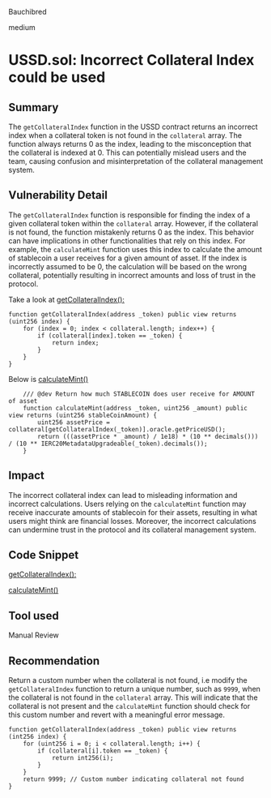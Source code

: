 Bauchibred

medium

# USSD.sol: Incorrect Collateral Index could be used

## Summary

The `getCollateralIndex` function in the USSD contract returns an incorrect index when a collateral token is not found in the `collateral` array. The function always returns 0 as the index, leading to the misconception that the collateral is indexed at 0. This can potentially mislead users and the team, causing confusion and misinterpretation of the collateral management system.

## Vulnerability Detail

The `getCollateralIndex` function is responsible for finding the index of a given collateral token within the `collateral` array. However, if the collateral is not found, the function mistakenly returns 0 as the index. This behavior can have implications in other functionalities that rely on this index. For example, the `calculateMint` function uses this index to calculate the amount of stablecoin a user receives for a given amount of asset. If the index is incorrectly assumed to be 0, the calculation will be based on the wrong collateral, potentially resulting in incorrect amounts and loss of trust in the protocol.

Take a look at [getCollateralIndex():](https://github.com/sherlock-audit/2023-05-USSD/blob/6d7a9fdfb1f1ed838632c25b6e1b01748d0bafda/ussd-contracts/contracts/USSD.sol#L125-L133)

```solidity
function getCollateralIndex(address _token) public view returns (uint256 index) {
    for (index = 0; index < collateral.length; index++) {
        if (collateral[index].token == _token) {
            return index;
        }
    }
}
```

Below is [calculateMint()](https://github.com/sherlock-audit/2023-05-USSD/blob/6d7a9fdfb1f1ed838632c25b6e1b01748d0bafda/ussd-contracts/contracts/USSD.sol#L169-L173)

```solidity
    /// @dev Return how much STABLECOIN does user receive for AMOUNT of asset
    function calculateMint(address _token, uint256 _amount) public view returns (uint256 stableCoinAmount) {
        uint256 assetPrice = collateral[getCollateralIndex(_token)].oracle.getPriceUSD();
        return (((assetPrice * _amount) / 1e18) * (10 ** decimals())) / (10 ** IERC20MetadataUpgradeable(_token).decimals());
    }
```

## Impact

The incorrect collateral index can lead to misleading information and incorrect calculations. Users relying on the `calculateMint` function may receive inaccurate amounts of stablecoin for their assets, resulting in what users might think are financial losses. Moreover, the incorrect calculations can undermine trust in the protocol and its collateral management system.

## Code Snippet

[getCollateralIndex():](https://github.com/sherlock-audit/2023-05-USSD/blob/6d7a9fdfb1f1ed838632c25b6e1b01748d0bafda/ussd-contracts/contracts/USSD.sol#L125-L133)

[calculateMint()](https://github.com/sherlock-audit/2023-05-USSD/blob/6d7a9fdfb1f1ed838632c25b6e1b01748d0bafda/ussd-contracts/contracts/USSD.sol#L169-L173)

## Tool used

Manual Review


## Recommendation

Return a custom number when the collateral is not found, i.e modify the `getCollateralIndex` function to return a unique number, such as `9999`, when the collateral is not found in the `collateral` array. This will indicate that the collateral is not present and the `calculateMint` function should check for this custom number and revert with a meaningful error message.

```solidity
function getCollateralIndex(address _token) public view returns (int256 index) {
    for (uint256 i = 0; i < collateral.length; i++) {
        if (collateral[i].token == _token) {
            return int256(i);
        }
    }
    return 9999; // Custom number indicating collateral not found
}
```
